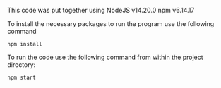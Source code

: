 This code was put together using
  NodeJS v14.20.0
  npm v6.14.17

To install the necessary packages to run the program use the following command

`npm install`

To run the code use the following command from within the project directory:

`npm start` 

